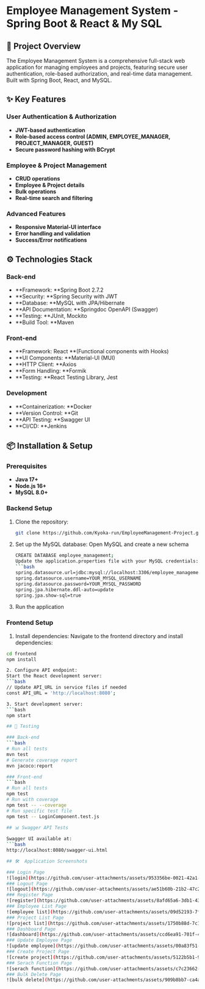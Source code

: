 # Employee Management System - Spring Boot & React & My SQL

## 🎯 Project Overview
The Employee Management System is a comprehensive full-stack web application for managing employees and projects, featuring secure user authentication, role-based authorization, and real-time data management. Built with Spring Boot, React, and MySQL.

## ✨ Key Features

### User Authentication & Authorization
- **JWT-based authentication**
- **Role-based access control (ADMIN, EMPLOYEE_MANAGER, PROJECT_MANAGER, GUEST)**
- **Secure password hashing with BCrypt**

### Employee & Project  Management
- **CRUD operations**
- **Employee & Project details**
- **Bulk operations**
- **Real-time search and filtering**

### Advanced Features
- **Responsive Material-UI interface**
- **Error handling and validation**
- **Success/Error notifications**

## ⚙️ Technologies Stack

### Back-end
- **Framework: **Spring Boot 2.7.2
- **Security: **Spring Security with JWT
- **Database: **MySQL with JPA/Hibernate
- **API Documentation: **Springdoc OpenAPI (Swagger)
- **Testing: **JUnit, Mockito
- **Build Tool: **Maven

### Front-end
- **Framework: React **(Functional components with Hooks)
- **UI Components: **Material-UI (MUI)
- **HTTP Client: **Axios
- **Form Handling: **Formik
- **Testing: **React Testing Library, Jest
  
### Development
- **Containerization: **Docker
- **Version Control: **Git
- **API Testing: **Swagger UI
- **CI/CD:  **Jenkins

## 📦 Installation & Setup

### Prerequisites
- **Java 17+**
- **Node.js 16+**
- **MySQL 8.0+**
  
### Backend Setup
1. Clone the repository:  
   ```bash
   git clone https://github.com/Kyoka-run/EmployeeManagement-Project.git

2. Set up the MySQL database:
   Open MySQL and create a new schema
   ```bash
   CREATE DATABASE employee_management;
   Update the application.properties file with your MySQL credentials:
   ```bash
   spring.datasource.url=jdbc:mysql://localhost:3306/employee_management
   spring.datasource.username=YOUR_MYSQL_USERNAME
   spring.datasource.password=YOUR_MYSQL_PASSWORD
   spring.jpa.hibernate.ddl-auto=update
   spring.jpa.show-sql=true

3. Run the application

### Frontend Setup

1. Install dependencies:
Navigate to the frontend directory and install dependencies:
```bash
cd frontend
npm install

2. Configure API endpoint:
Start the React development server:
```bash
// Update API_URL in service files if needed
const API_URL = 'http://localhost:8080';

3. Start development server:
```bash
npm start

## 🧪 Testing

### Back-end
```bash
# Run all tests
mvn test
# Generate coverage report
mvn jacoco:report

### Front-end
```bash
# Run all tests
npm test
# Run with coverage
npm test -- --coverage
# Run specific test file
npm test -- LoginComponent.test.js
  
## 📊 Swagger API Tests

Swagger UI available at:
```bash
http://localhost:8080/swagger-ui.html

## 🛠  Application Screenshots

### Login Page 
![login](https://github.com/user-attachments/assets/953356be-0021-42a1-b525-0a9098eceded)
### Logout Page 
![logout](https://github.com/user-attachments/assets/ae51b60b-21b2-47c2-a19b-cb995e45b874)
### Register Page 
![register](https://github.com/user-attachments/assets/8afd65a6-3db1-43db-850b-fbe3d49c6118)
### Employee List Page 
![employee list](https://github.com/user-attachments/assets/09d52193-7fbb-455a-a6c9-f4114d99f854)
### Project List Page 
![project list](https://github.com/user-attachments/assets/1750b88d-7c16-4bf2-a296-788b42d50acc)
### Dashboard Page 
![dashboard](https://github.com/user-attachments/assets/ccd6ea91-701f-46c8-ab91-34f253b104aa)
### Update Employee Page 
![update employee](https://github.com/user-attachments/assets/00a83f51-828e-40f2-80c9-9e0b7437095b)
### Create Project Page 
![create project](https://github.com/user-attachments/assets/5122b5b1-9748-4d30-bb7f-7b0cd4cff0da)
### Serach Function Page 
![serach function](https://github.com/user-attachments/assets/c7c23662-7fc3-4eee-a600-df2880793d0d)
### Bulk Delete Page 
![bulk delete](https://github.com/user-attachments/assets/909b8bb7-ca4a-47fe-a5cd-d9e30b52efd0)
